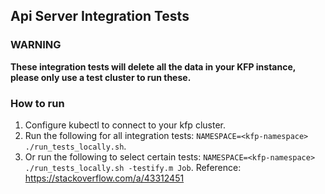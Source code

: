 ## Api Server Integration Tests

### WARNING

**These integration tests will delete all the data in your KFP instance, please only use a test cluster to run these.**

### How to run

1. Configure kubectl to connect to your kfp cluster.
2. Run the following for all integration tests: `NAMESPACE=<kfp-namespace> ./run_tests_locally.sh`.
3. Or run the following to select certain tests: `NAMESPACE=<kfp-namespace> ./run_tests_locally.sh -testify.m Job`.
   Reference: https://stackoverflow.com/a/43312451
